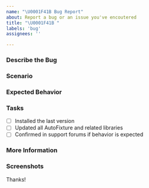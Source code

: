 ```yaml
---
name: "\U0001F41B Bug Report"
about: Report a bug or an issue you've encoutered
title: "\U0001F41B "
labels: 'bug'
assignees: ''

---
```


### Describe the Bug
<!-- A clear and concise description of what the bug is. -->

### Scenario
<!-- A code sample or test that demonstrates the issue. -->
<!-- For larger sameples provide a repro repository. -->

### Expected Behavior
<!-- A clear and concise description of what you expected to happen. -->

### Tasks

- [ ] Installed the last version
- [ ] Updated all AutoFixture and related libraries
- [ ] Confirmed in support forums if behavior is expected

### More Information
<!-- Add any other context about the problem here. -->

### Screenshots
<!-- If applicable, add screenshots to help explain your problem. -->

Thanks!
